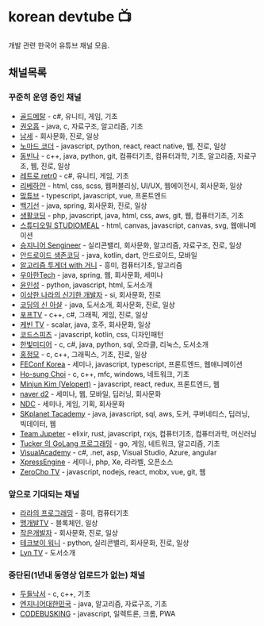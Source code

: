 # korean devtube 📺
개발 관련 한국어 유튜브 채널 모음.

## 채널목록
### 꾸준히 운영 중인 채널
- [골드메탈](https://www.youtube.com/user/GoldmetalYT) - c#, 유니티, 게임, 기초
- [권오흠](https://www.youtube.com/channel/UC-cOmaeWLm7Ii7erMQNatvA) - java, c, 자료구조, 알고리즘, 기초
- [남세](https://www.youtube.com/user/EchoNamSe/) - 회사문화, 진로, 일상
- [노마드 코더](https://www.youtube.com/channel/UCUpJs89fSBXNolQGOYKn0YQ) - javascript, python, react, react native, 웹, 진로, 일상
- [동빈나](https://www.youtube.com/channel/UChflhu32f5EUHlY7_SetNWw) - c++, java, python, git, 컴퓨터기초, 컴퓨터과학, 기초, 알고리즘, 자료구조, 웹, 진로, 일상
- [레트로 retr0](https://www.youtube.com/channel/UCRWq4MPqifkmT2GyL2d2ZAQ) - c#, 유니티, 게임, 기초
- [리베하얀](https://www.youtube.com/channel/UCq7-gOh15ChDcFJ9xN9SYmg) - html, css, scss, 웹퍼블리싱, UI/UX, 웹에이전시, 회사문화, 일상
- [맠튜브](https://www.youtube.com/user/2woongjae) - typescript, javascript, vue, 프론트엔드
- [백기선](https://www.youtube.com/user/whiteship2000) - java, spring, 회사문화, 진로, 일상
- [생활코딩](https://www.youtube.com/user/egoing2/) - php, javascript, java, html, css, aws, git, 웹, 컴퓨터기초, 기초
- [스튜디오밀 STUDIOMEAL](https://www.youtube.com/channel/UC_s1FC7s5YVwDImzv-WG93Q) - html, canvas, javascript, canvas, svg, 웹애니메이션
- [승지니어 Sengineer](https://www.youtube.com/channel/UCW4ixpFivk6eJl8b5bFOLkg) - 실리콘밸리, 회사문화, 알고리즘, 자료구조, 진로, 일상
- [안드로이드 생존코딩](https://www.youtube.com/channel/UCz9n4yRsYYryRjrSCK0-YWA) - java, kotlin, dart, 안드로이드, 모바일
- [알고리즘 투게더 with 거니](https://www.youtube.com/channel/UCO7g158NWgLyn98z8v3zduA) - 흥미, 컴퓨터기초, 알고리즘
- [우아한Tech](https://www.youtube.com/channel/UC-mOekGSesms0agFntnQang) - java, spring, 웹, 회사문화, 세미나
- [윤인성](https://www.youtube.com/channel/UCJM7NRGBP9l5xOXU4XEU6UA/videos) - python, javascript, html, 도서소개
- [이상한 나라의 신기한 개발자](https://www.youtube.com/channel/UC76R9DL1NjD7aLr_C3eueLA) - si, 회사문화, 진로
- [코딩의 신 아샬](https://www.youtube.com/channel/UCLLncfeIYljE0o_yUw7MkcA) - java, 도서소개, 회사문화, 진로, 일상
- [포프TV](https://www.youtube.com/channel/UC63J0Q5huHSlbNT3KxvAaHQ) - c++, c#, 그래픽, 게임, 진로, 일상
- [케빈 TV](https://www.youtube.com/channel/UCsOJxLxzQl8IbwGS-Cp5t8w) - scalar, java, 호주, 회사문화, 일상
- [코드스피츠](https://www.youtube.com/channel/UCKXBpFPbho1tp-Ntlfc25kA) - javascript, kotlin, css, 디자인패턴
- [한빛미디어](https://www.youtube.com/user/HanbitMedia93) - c, c#, java, python, sql, 오라클, 리눅스, 도서소개
- [홍정모](https://www.youtube.com/channel/UCg6IlhycdYiK_nWB3spjIqA) - c, c++, 그래픽스, 기초, 진로, 일상
- [FEConf Korea](https://www.youtube.com/channel/UCWEzfYIpFBIG5jh6laXC6hA) - 세미나, javascript, typescript, 프론트엔드, 웹애니메이션
- [Ho-sung Choi](https://www.youtube.com/channel/UCdGTtaI-ERLjzZNLuBj3X6A) - c, c++, mfc, windows, 네트워크, 기초
- [Minjun Kim (Velopert)](https://www.youtube.com/channel/UCmMgRlN-3GKQ_CH7cOtLdvg) - javascript, react, redux, 프론트엔드, 웹
- [naver d2](https://www.youtube.com/channel/UCNrehnUq7Il-J7HQxrzp7CA/) - 세미나, 웹, 모바일, 딥러닝, 회사문화
- [NDC](https://www.youtube.com/channel/UC3ZjKSQX9JJRCjw3aSrBXSg) - 세미나, 게임, 기획, 회사문화
- [SKplanet Tacademy](https://www.youtube.com/channel/UCtV98yyffjUORQRGTuLHomw) - java, javascript, sql, aws, 도커, 쿠버네티스, 딥러닝, 빅데이터, 웹
- [Team Jupeter](https://www.youtube.com/channel/UCxnsWjMKyb6px5lDiqInDHA) - elixir, rust, javascript, rxjs, 컴퓨터기초, 컴퓨터과학, 머신러닝
- [Tucker 의 GoLang 프로그래밍](https://www.youtube.com/channel/UCZp_ftx6UB_32VfVmlS3o_A) - go, 게임, 네트워크, 알고리즘, 기초
- [VisualAcademy](https://www.youtube.com/user/visualacademy) - c#, .net, asp, Visual Studio, Azure, angular
- [XpressEngine](https://www.youtube.com/channel/UCmkz_6tNPIUeQKxh61s90mg) - 세미나, php, Xe, 라라벨, 오픈소스
- [ZeroCho TV](https://www.youtube.com/channel/UCp-vBtwvBmDiGqjvLjChaJw) - javascript, nodejs, react, mobx, vue, git, 웹

### 앞으로 기대되는 채널

- [라라의 프로그래밍](https://www.youtube.com/channel/UCjWnBKjlXv550KDiBjtW8vQ) - 흥미, 컴퓨터기초
- [맹개발TV](https://www.youtube.com/user/myh013) - 블록체인, 일상
- [작은개발자](https://www.youtube.com/channel/UCeenZhDWiyzeneiDrKtzZJA/) - 회사문화, 진로, 일상
- [테크보이 워니](https://www.youtube.com/channel/UC0uDM1xZMNBAoW2xnzhAQ7g/) - python, 실리콘밸리, 회사문화, 진로, 일상
- [Lyn TV](https://www.youtube.com/channel/UCi0AcmKGMkNyTC20b5aNkaQ) - 도서소개

### 중단된(1년내 동영상 업로드가 없는) 채널
- [두들낙서](https://www.youtube.com/channel/UCmGcqqKdIKnH_-oHnkoyshg/) - c, c++, 기초
- [엔지니어대한민국](https://www.youtube.com/channel/UCWMAh9cSkEn8v42YRO90BHA) - java, 알고리즘, 자료구조, 기초
- [CODEBUSKING](https://www.youtube.com/channel/UCrKE8ihOKHxYHBzI0Ys-Oow/) - javascript, 일렉트론, 크롬, PWA

